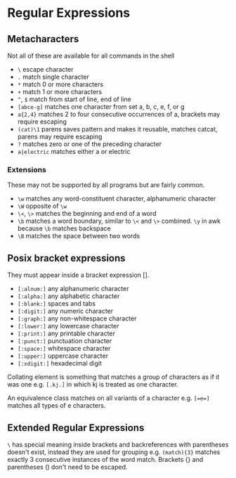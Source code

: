 # Regular Expressions

## Metacharacters

Not all of these are available for all commands in the shell

* `\` escape character
* `.` match single character
* `*` match 0 or more characters
* `+` match 1 or more characters
* `^`, `$` match from start of line, end of line
* `[abce-g]` matches one character from set a, b, c, e, f, or g
*  `a{2,4}` matches 2 to four consecutive occurrences of a, brackets may require escaping
* `(cat)\1` parens saves pattern and makes it reusable, matches catcat, parens may require escaping
* `?` matches zero or one of the preceding character
* `a|electric` matches either a or electric

### Extensions

These may not be supported by all programs but are fairly common.

* `\w` matches any word-constituent character, alphanumeric character
* `\W` opposite of `\w`
* `\<`, `\>` matches the beginning and end of a word
* `\b` matches a word boundary, similar to `\<` and `\>` combined. `\y` in awk because `\b` matches backspace
* `\B` matches the space between two words

## Posix bracket expressions

They must appear inside a bracket expression [].

* `[:alnum:]` any alphanumeric character
* `[:alpha:]` any alphabetic character
* `[:blank:]` spaces and tabs
* `[:digit:]` any numeric character
* `[:graph:]` any non-whitespace character
* `[:lower:]` any lowercase character
* `[:print:]` any printable character
* `[:punct:]` punctuation character
* `[:space:]` whitespace character
* `[:upper:]` uppercase character
* `[:xdigit:]` hexadecimal digit

Collating element is something that matches a group of characters as if it was one e.g. `[.kj.]` in which kj is treated as one character.

An equivalence class matches on all variants of a character e.g. `[=e=]` matches all types of e characters.

## Extended Regular Expressions

`\` has special meaning inside brackets and backreferences with parentheses doesn't exist, instead they are used for grouping e.g. `(match){3}` matches exactly 3 consecutive instances of the word match. Brackets {} and parentheses () don't need to be escaped.
